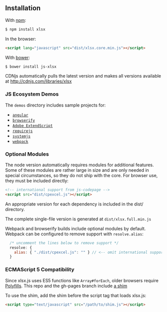 ## Installation

With [npm](https://www.npmjs.org/package/xlsx):

```bash
$ npm install xlsx
```

In the browser:

```html
<script lang="javascript" src="dist/xlsx.core.min.js"></script>
```

With [bower](http://bower.io/search/?q=js-xlsx):

```bash
$ bower install js-xlsx
```

CDNjs automatically pulls the latest version and makes all versions available at
<http://cdnjs.com/libraries/xlsx>

### JS Ecosystem Demos

The `demos` directory includes sample projects for:

- [`angular`](demos/angular/)
- [`browserify`](demos/browserify/)
- [`Adobe ExtendScript`](demos/extendscript/)
- [`requirejs`](demos/requirejs/)
- [`systemjs`](demos/systemjs/)
- [`webpack`](demos/webpack/)

### Optional Modules

The node version automatically requires modules for additional features.  Some
of these modules are rather large in size and are only needed in special
circumstances, so they do not ship with the core.  For browser use, they must
be included directly:

```html
<!-- international support from js-codepage -->
<script src="dist/cpexcel.js"></script>
```

An appropriate version for each dependency is included in the dist/ directory.

The complete single-file version is generated at `dist/xlsx.full.min.js`

Webpack and browserify builds include optional modules by default.  Webpack can
be configured to remove support with `resolve.alias`:

```js
  /* uncomment the lines below to remove support */
  resolve: {
    alias: { "./dist/cpexcel.js": "" } // <-- omit international support
  }
```


### ECMAScript 5 Compatibility

Since xlsx.js uses ES5 functions like `Array#forEach`, older browsers require
[Polyfills](http://git.io/QVh77g).  This repo and the gh-pages branch include
[a shim](https://github.com/SheetJS/js-xlsx/blob/master/shim.js)

To use the shim, add the shim before the script tag that loads xlsx.js:

```html
<script type="text/javascript" src="/path/to/shim.js"></script>
```

